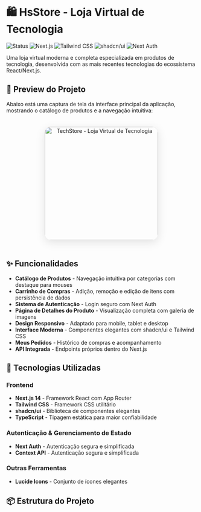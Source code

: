 # 🛍️ HsStore - Loja Virtual de Tecnologia

![Status](https://img.shields.io/badge/Status-Em%20Desenvolvimento-yellow)
![Next.js](https://img.shields.io/badge/Next.js-14.0-black)
![Tailwind CSS](https://img.shields.io/badge/Tailwind-CSS-38B2AC)
![shadcn/ui](https://img.shields.io/badge/shadcn/ui-Component%20Library-blue)
![Next Auth](https://img.shields.io/badge/Next-Auth-green)

Uma loja virtual moderna e completa especializada em produtos de tecnologia, desenvolvida com as mais recentes tecnologias do ecossistema React/Next.js.

## 🎯 Preview do Projeto

Abaixo está uma captura de tela da interface principal da aplicação, mostrando o catálogo de produtos e a navegação intuitiva:

<div align="center">
  <img 
    width="300" 
    src="https://github.com/user-attachments/assets/a7c6527b-bed8-4020-ae50-205fd9aec740" 
    alt="TechStore - Loja Virtual de Tecnologia"
    style="
      border-radius: 18px;
      box-shadow: 0 6px 24px rgba(0, 0, 0, 0.1);
      margin: 20px 0;
      border: 1px solid rgba(0, 0, 0, 0.08);
    "
  />
</div>

## ✨ Funcionalidades

- **Catálogo de Produtos** - Navegação intuitiva por categorias com destaque para mouses
- **Carrinho de Compras** - Adição, remoção e edição de itens com persistência de dados
- **Sistema de Autenticação** - Login seguro com Next Auth
- **Página de Detalhes do Produto** - Visualização completa com galeria de imagens
- **Design Responsivo** - Adaptado para mobile, tablet e desktop
- **Interface Moderna** - Componentes elegantes com shadcn/ui e Tailwind CSS
- **Meus Pedidos** - Histórico de compras e acompanhamento
- **API Integrada** - Endpoints próprios dentro do Next.js

## 🚀 Tecnologias Utilizadas

### Frontend
- **Next.js 14** - Framework React com App Router
- **Tailwind CSS** - Framework CSS utilitário
- **shadcn/ui** - Biblioteca de componentes elegantes
- **TypeScript** - Tipagem estática para maior confiabilidade

### Autenticação & Gerenciamento de Estado
- **Next Auth** - Autenticação segura e simplificada
- **Context API** - Autenticação segura e simplificada

### Outras Ferramentas
- **Lucide Icons** - Conjunto de ícones elegantes

## 📦 Estrutura do Projeto
